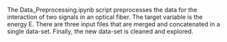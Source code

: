 The Data_Preprocessing.ipynb script preprocesses the data for the interaction of two signals in an optical fiber. The target variable is the energy E. There are three input files that are merged and concatenated in a single data-set. Finally, the new data-set is cleaned and explored.
